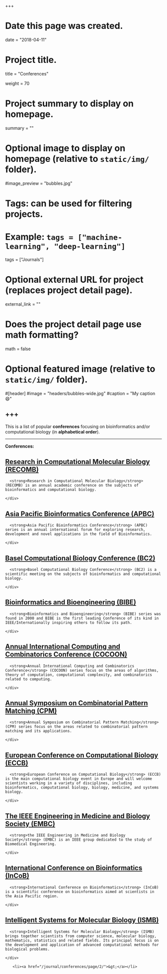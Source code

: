 +++
# Date this page was created.
date = "2018-04-11"

# Project title.
title = "Conferences"

weight = 70
# Project summary to display on homepage.
summary = ""

# Optional image to display on homepage (relative to `static/img/` folder).
#image_preview = "bubbles.jpg"

# Tags: can be used for filtering projects.
# Example: `tags = ["machine-learning", "deep-learning"]`
tags = ["Journals"]

# Optional external URL for project (replaces project detail page).
external_link = ""

# Does the project detail page use math formatting?
math = false

# Optional featured image (relative to `static/img/` folder).
#[header]
#image = "headers/bubbles-wide.jpg"
#caption = "My caption :smile:"


+++
---

<p>This is a list of popular <strong>conferences</strong> focusing on bioinformatics and/or computational biology (in <strong>alphabetical order</strong>).</p>

<hr />

<div class="alert alert-note">
  <p><strong>Conferences:</strong></p>

</div>

</div>
  

  
  
<div>
    <h2><a href="/journal/conferences/acm-recomb/">Research in Computational Molecular Biology (RECOMB)</a></h2>
    <div class="article-style">
      
      <strong>Research in Computational Molecular Biology</strong> (RECOMB) is an annual academic conference on the subjects of bioinformatics and computational biology.
      
    </div>
  </div>
  
<div>
    <h2><a href="/journal/conferences/apbc/">Asia Pacific Bioinformatics Conference (APBC)</a></h2>
    <div class="article-style">
      
      <strong>Asia Pacific Bioinformatics Conference</strong> (APBC)  series is an annual international forum for exploring research, development and novel applications in the field of Bioinformatics.
      
    </div>
  </div>
  
<div>
    <h2><a href="/journal/conferences/bc2/">Basel Computational Biology Conference (BC2)</a></h2>
    <div class="article-style">
      
      <strong>Basel Computational Biology Conference</strong> (BC2) is a scientific meeting on the subjects of bioinformatics and computational biology.
      
    </div>
  </div>
  
<div>
    <h2><a href="/journal/conferences/bibe/">Bioinformatics and Bioengineering (BIBE)</a></h2>
    <div class="article-style">
      
      <strong>Bioinformatics and Bioengineering</strong> (BIBE) series was found in 2000 and BIBE is the first leading Conference of its kind in IEEE/Internationally inspiring others to follow its path.
      
    </div>
  </div>
  
<div>
    <h2><a href="/journal/conferences/cocoon/">Annual International Computing and Combinatorics Conference (COCOON)</a></h2>
    <div class="article-style">
      
      <strong>Annual International Computing and Combinatorics Conference</strong> (COCOON) series focus on the areas of algorithms, theory of computation, computational complexity, and combinatorics related to computing.
      
    </div>
  </div>
  
<div>
    <h2><a href="/journal/conferences/cpm/">Annual Symposium on Combinatorial Pattern Matching (CPM)</a></h2>
    <div class="article-style">
      
      <strong>Annual Symposium on Combinatorial Pattern Matching</strong> (CPM) series focus on the areas related to combinatorial pattern matching and its applications.
      
    </div>
  </div>
  
<div>
    <h2><a href="/journal/conferences/eccb/">European Conference on Computational Biology (ECCB)</a></h2>
    <div class="article-style">
      
      <strong>European Conference on Computational Biology</strong> (ECCB) is the main computational biology event in Europe and will welcome scientists working in a variety of disciplines, including bioinformatics, computational biology, biology, medicine, and systems biology.
      
    </div>
  </div>
  
<div>
    <h2><a href="/journal/conferences/embc/">The IEEE Engineering in Medicine and Biology Society (EMBC)</a></h2>
    <div class="article-style">
      
      <strong>the IEEE Engineering in Medicine and Biology Society</strong> (EMBC) is an IEEE group dedicated to the study of Biomedical Engineering.
      
    </div>
  </div>
  
<div>
    <h2><a href="/journal/conferences/incob/">International Conference on Bioinformatics (InCoB)</a></h2>
    <div class="article-style">
      
      <strong>International Conference on Bioinformatics</strong> (InCoB) is a scientific conference on bioinformatics aimed at scientists in the Asia Pacific region.
      
    </div>
  </div>
  
<div>
    <h2><a href="/journal/conferences/ismb/">Intelligent Systems for Molecular Biology (ISMB)</a></h2>
    <div class="article-style">
      
      <strong>Intelligent Systems for Molecular Biology</strong> (ISMB) brings together scientists from computer science, molecular biology, mathematics, statistics and related fields. Its principal focus is on the development and application of advanced computational methods for biological problems.
      
    </div>
  </div>
  

  
<nav>
  <ul class="pager">
    
    
    <li><a href="/journal/conferences/page/2/">&gt;</a></li>
    
  </ul>
</nav>
